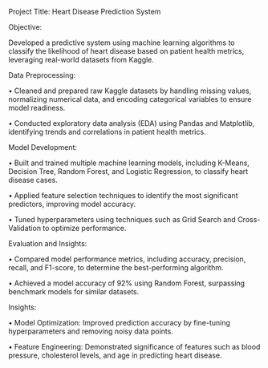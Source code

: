 Project Title: Heart Disease Prediction System

Objective:

Developed a predictive system using machine learning algorithms to classify the likelihood of heart disease based on patient health metrics, leveraging real-world datasets from Kaggle.

Data Preprocessing:

•	Cleaned and prepared raw Kaggle datasets by handling missing values, normalizing numerical data, and encoding categorical variables to ensure model readiness.

•	Conducted exploratory data analysis (EDA) using Pandas and Matplotlib, identifying trends and correlations in patient health metrics.

Model Development:

•	Built and trained multiple machine learning models, including K-Means, Decision Tree, Random Forest, and Logistic Regression, to classify heart disease cases.

•	Applied feature selection techniques to identify the most significant predictors, improving model accuracy.

•	Tuned hyperparameters using techniques such as Grid Search and Cross-Validation to optimize performance.

Evaluation and Insights:

•	Compared model performance metrics, including accuracy, precision, recall, and F1-score, to determine the best-performing algorithm.

•	Achieved a model accuracy of 92% using Random Forest, surpassing benchmark models for similar datasets.

Insights:

•	Model Optimization: Improved prediction accuracy by fine-tuning hyperparameters and removing noisy data points.

•	Feature Engineering: Demonstrated significance of features such as blood pressure, cholesterol levels, and age in predicting heart disease.


